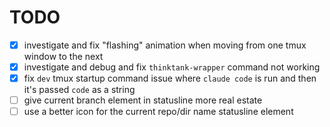 # TODO

- [x] investigate and fix "flashing" animation when moving from one tmux window to the next
- [x] investigate and debug and fix `thinktank-wrapper` command not working
- [x] fix `dev` tmux startup command issue where `claude code` is run and then it's passed `code` as a string
- [ ] give current branch element in statusline more real estate
- [ ] use a better icon for the current repo/dir name statusline element
